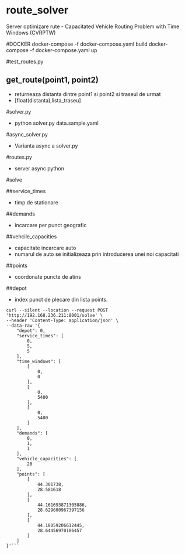 # route_solver
 Server optimizare rute - Capacitated Vehicle Routing Problem with Time Windows (CVRPTW)

#DOCKER
docker-compose -f docker-compose.yaml build
docker-compose -f docker-compose.yaml up

#test_routes.py
## get_route(point1, point2)
- returneaza distanta dintre point1 si point2 si traseul de urmat
- [float(distanta),lista_traseu]

#solver.py
- python solver.py data.sample.yaml

#async_solver.py
- Varianta async a solver.py

#routes.py
- server async python

#solve

##service_times
- timp de stationare

##demands
- incarcare per punct geografic

##vehcile_capacities
- capacitate incarcare auto
- numarul de auto se initializeaza prin introducerea unei noi capacitati

##points
- coordonate puncte de atins

##depot
- index punct de plecare din lista points. 

```
curl --silent --location --request POST 'http://192.168.236.211:8001/solve' \
--header 'Content-Type: application/json' \
--data-raw '{
    "depot": 0,
    "service_times": [
        0,
        5,
        5
    ],
    "time_windows": [
        [
            0,
            0
        ],
        [
            0,
            5400
        ],
        [
            0,
            5400
        ]
    ],
    "demands": [
        0,
        1,
        1
    ],
    "vehicle_capacities": [
        20
    ],
    "points": [
        [
            44.301738,
            28.581618
        ],
        [
            44.161693871305886,
            28.629600967397156
        ],
        [
            44.18059206612445,
            28.64456970186457
        ]
    ]
}'```

